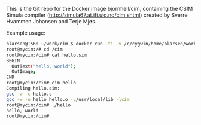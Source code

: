 This is the Git repo for the Docker image bjornhell/cim, containing the CSIM
Simula compiler (http://simula67.at.ifi.uio.no/cim.shtml) created by
Sverre Hvammen Johansen and Terje Mjøs.

Example usage:

```bash
blarsen@T560 ~/work/cim $ docker run -ti -v /c/cygwin/home/blarsen/work/cim:/cim -h mycim bjornhell/cim bash
root@mycim:/# cd /cim
root@mycim:/cim# cat hello.sim
BEGIN
  OutText("hello, world");
  OutImage;
END
root@mycim:/cim# cim hello
Compiling hello.sim:
gcc -w -c hello.c
gcc -w -o hello hello.o -L/usr/local/lib -lcim
root@mycim:/cim# ./hello
hello, world
root@mycim:/cim#
```